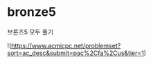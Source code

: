 # bronze5
브론즈5 모두 풀기

!(https://www.acmicpc.net/problemset?sort=ac_desc&submit=pac%2Cfa%2Cus&tier=1)
